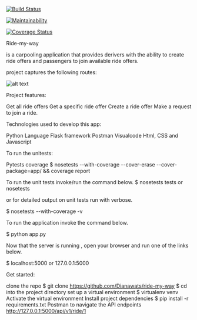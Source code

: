 
[![Build Status](https://travis-ci.org/Dianawats/ride-my-way.svg?branch=Apiv1)](https://travis-ci.org/Dianawats/ride-my-way) 

[![Maintainability](https://api.codeclimate.com/v1/badges/809627c07a98c069d4b2/maintainability)](https://codeclimate.com/github/Dianawats/ride-my-way/maintainability)

[![Coverage Status](https://coveralls.io/repos/github/Dianawats/ride-my-way/badge.svg?branch=master)](https://coveralls.io/github/Dianawats/ride-my-way?branch=master)



Ride-my-way

is a carpooling application that provides derivers with the ability to create ride offers and passengers to join available ride offers.

project captures the following routes:

![alt text](https://raw.github.com/Dianawats/ride-my-way/Apiv1*/Pictures/to/Capture.png)

Project features:

Get all ride offers
Get a specific ride offer
Create a ride offer
Make a request to join a ride.

Technologies used to develop this app:

Python Language
Flask framework
Postman
Visualcode
Html, CSS and Javascript

To run the unitests:

Pytests
coverage $ nosetests --with-coverage --cover-erase --cover-package=app/ && coverage report

To run the unit tests invoke/run the command below.
  $ nosetests tests or nosetests

or for detailed output on unit tests run with verbose.

  $ nosetests --with-coverage -v

To run the application invoke the command below.

  $ python app.py

Now that the server is running , open your browser and run one of the links below.

  $ localhost:5000  or  127.0.0.1:5000

Get started:

clone the repo $ git clone https://github.com/Dianawats/ride-my-way
$ cd into the project directory
set up a virtual environment $ virtualenv venv
Activate the virtual environment
Install project dependencies $ pip install -r requirements.txt
Postman to navigate the API endpoints  http://127.0.0.1:5000/api/v1/ride/1







